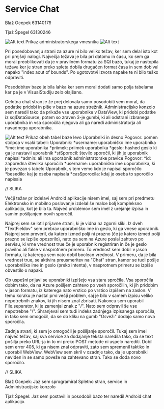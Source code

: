 # Service Chat
Blaž Ocepek 63140179 

Tjaž Špegel 63130246


![Alt text](http://image.prntscr.com/image/0367e45c20544857a80d9a74da5f3a00.png)
Prikaz administratorskega vmesnika
![Alt text]()

Pri posedobovanju strani za azure ni bilo veliko težav, ker sem delal isto kot pri prejšnji nalogi.
Največja težava je bila pri datomu in času, ko sem ga moral preoblikovati da je v pravilnem formatu za SQl bazo, tukaj je nastopila težava ker je stran preko spleta dobila drugačen format časa in sem dobival napako "index aout of bounds". Po ugotovotvi izvora napake te ni bilo teško odpraviti.

Posodobitev baze je bila lahka ker sem moral dodati samo polja tabelama kar pa je v VisualStudiju zelo olajšano.

Celotna chat stran je že prej delovala samo posodobiti sem moral, da podatke pridobi in piše v bazo na azure strežnik.
Administracijsko konzolo sem naredil tako da prikaže vse uporabnike v DataView, ki pridobi podatke iz sqlDataSource, potem so zraven 3-je gumbi, ki ali odstrani izbranega uporabnika in vsa sporočila njegova ali ga naredi administratorja ali navadnega uporabnika.

![Alt text](http://image.prntscr.com/image/cb9d7944da6748519d77198180b6c0d8.png)
Prikaz obeh tabel baze levo Uporabniki in desno Pogovor. 
pomen stolpca v vsaki tabeli:
  Uporabnik:
    *username: uporabniško ime uporabnika
    *ime: ime uporabnika
    *priimek: priimek uporabnika
    *geslo: hashed geslo ki ga je nastavil uporabnik
    *stSporocil: število sporočil, ki jih je uporabnik napisal
    *admin: ali ima uporabnik administratorske pravice
  Pogovor:
  *id: zaporedna številka sporočila
  *username: uporabniško ime uoporabnika, ki je povezan s tabelo Uporabnik, s tem vemo kdo je napisal sporočilo
  *besedilo: kaj je oseba napisala
  *casSporocila: kdaj je oseba to sporočilo napisala
  
// SLIKA

Večji težav pr izdelavi Android aplikacije nisem imel, saj sem pri predmetu Elektronsko in mobilno poslovanje izdelal še malce bolj kompleksno aplikacijo, kot je bila ta. Največ problemov sem imel z urejanje izpisa in samim pošiljanjem novih sporočil.

Najprej sem se lotil prijavne strani, ki je vidna na zgorni sliki. Iz dveh "TextFieldov" sem prebrav uporabniško ime in geslo, ki ga vnese uporabnik. Najprej sem preveril, da katero izmed polji ni prazno (če je katero izmed polji prazno se izpiše opozorilo), nato pa sem na Azure poslal zahtevo po servisu, ki vrne vrednost true če je uporabnik registriran in če je geslo pravilno ali false v nasprotnem primeru. To vrednost sem dobil v jason formatu, iz katerega sem nato dobil boolean vrednost. V primeru, da je bila vrednost true, se aktivira preusmeritev na "Chat" stran, kamor se tudi pošlje uporabniško ime in geslo (preko intenta), v nasprotnem primeru se izpiše obvestilo o napaki.

Ob uspešni prijavi se uporabniki izpišejo vsa stara spročila. Vsa sporočila dobim tako, da na Azure pošljem zahtevo po vseh sporočilih, ki jih pridobim v jason formatu, iz katerega nato vrstico po vrstico izpišem na zaslon. V temu koraku je nastal prvi večji problem, saj je bilo v samem izpisu veliko nepotrebnih znakov, ki jih nisem znal zbrisati. Nakoncu sem uporabil File.separator, ki je zamenjal znak z "/". Nato sem odpravil še vse nepotrebne "/". Shranjeval sem tudi indeks zadnjega izpisanega sporočila, in tako sem omogočil, da se ob kliku na gumb "Osveži" dodajo samo nova sporočila.

Zadnja stvari, ki sem jo omogočil je pošiljanje sporočil. Tukaj sem imel največ težav, saj sva service za dodajanje teksta naredila tako, da se text pošilja preko URL-ja in to mi preko POST metode ni uspelo narediti. Dobil sem error 405, ki ga nisem znal odpraviti, zato sem spremenil taktiko in uporabil WebView. WebView sem skril v ozadnje tako, da je uporabniki neviden in se samo poveže na zahtevano stran. Tako se doda novo sporočilo. 

// SLIKA 
  
Blaž Ocepek: Jaz sem sprogramiral Spletno stran, service in Administracijsko konzolo

Tjaž Špegel: Jaz sem postavil in posodobil bazo ter naredil Android chat aplikacijo.
